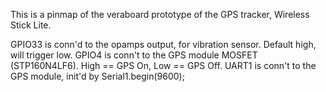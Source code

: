 This is a pinmap of the veraboard prototype of the GPS tracker, Wireless Stick Lite.

GPIO33 is conn'd to the opamps output, for vibration sensor. Default high, will trigger low.
GPIO4 is conn't to the GPS module MOSFET (STP160N4LF6). High == GPS On, Low == GPS Off.
UART1 is conn't to the GPS module, init'd by Serial1.begin(9600);

